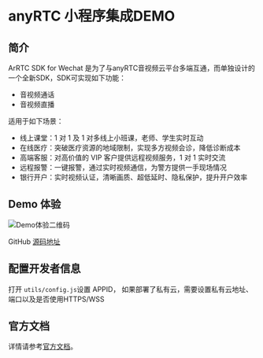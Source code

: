# anyRTC 小程序集成DEMO

## 简介
ArRTC SDK for Wechat 是为了与anyRTC音视频云平台多端互通，而单独设计的一个全新SDK，SDK可实现如下功能：

- 音视频通话
- 音视频直播


适用于如下场景：

- 线上课堂：1 对 1 及 1 对多线上小班课，老师、学生实时互动
- 在线医疗：突破医疗资源的地域限制，实现多方视频会诊，降低诊断成本
- 高端客服：对高价值的 VIP 客户提供远程视频服务，1 对 1 实时交流
- 远程报警：一键报警，通过实时视频通信，为警方提供一手现场情况
- 银行开户：实时视频认证，清晰画质、超低延时、隐私保护，提升开户效率

## Demo 体验

![Demo体验二维码](https://docs.anyrtc.io/rtc-miniapp/assets/images/demo_qrcode-34d3086868d2462e61e9a5358a8bcfee.jpg)

GitHub [源码地址](https://github.com/anyRTC/ArMiniappSDK)


## 配置开发者信息

打开 `utils/config.js`设置 APPID， 如果部署了私有云，需要设置私有云地址、端口以及是否使用HTTPS/WSS


## 官方文档

详情请参考[官方文档](https://docs.anyrtc.io/rtc-miniapp/docs/)。
